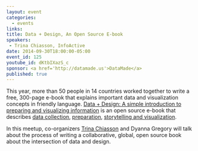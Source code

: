 ```yaml
---
layout: event
categories: 
  - events
links:
title: Data + Design, An Open Source E-book
speakers: 
 - Trina Chiasson, InfoActive
date: 2014-09-30T18:00:00-05:00
event_id: 125
youtube_id: dKtbIXazS_c
sponsor: <a href='http://datamade.us'>DataMade</a>
published: true
---
```


This year, more than 50 people in 14 countries worked together to write a free, 300-page e-book that explains important data and visualization concepts in friendly language. [Data + Design: A simple introduction to preparing and visualizing information](https://infoactive.co/data-design) is an open source e-book that describes [data collection](https://infoactive.co/data-design/part02.html), [preparation](https://infoactive.co/data-design/part03.html), [storytelling and visualization](https://infoactive.co/data-design/part04.html).

In this meetup, co-organizers [Trina Chiasson](https://twitter.com/trinachi) and Dyanna Gregory will talk about the process of writing a collaborative, global, open source book about the intersection of data and design.